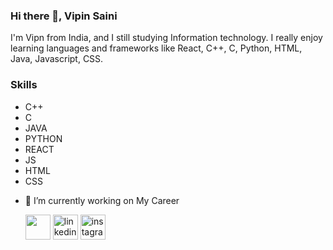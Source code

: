 ### Hi there 👋, Vipin Saini

I'm Vipn from India, and I still studying Information technology.
I really enjoy learning languages and frameworks like React, C++, C, Python, HTML, Java, Javascript, CSS.

### Skills

* C++
* C
* JAVA
* PYTHON
* REACT
* JS
* HTML
* CSS

- 🔭 I’m currently working on My Career 




    [<img src='https://cdn3.iconfinder.com/data/icons/inficons/512/github.png' height='40'>](https://github.com/vipinsaini21)  [<img src='https://brandlogos.net/wp-content/uploads/2016/06/linkedin-logo.png' alt='linkedin' height='40'>](https://www.linkedin.com/in/vipin-saini-82bb1b226/)  [<img src='https://icon-library.com/images/instagram-circle-icon-png/instagram-circle-icon-png-18.jpg' alt='instagram' height='40'>](https://www.instagram.com/vipin_saini_21/)  




